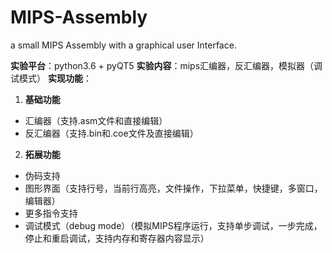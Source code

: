 # MIPS-Assembly
a small MIPS Assembly with a graphical user Interface.


**实验平台**：python3.6 + pyQT5
**实验内容**：mips汇编器，反汇编器，模拟器（调试模式）
**实现功能**：
1. **基础功能**
- 汇编器（支持.asm文件和直接编辑）
- 反汇编器（支持.bin和.coe文件及直接编辑）
2. **拓展功能**
- 伪码支持
- 图形界面（支持行号，当前行高亮，文件操作，下拉菜单，快捷键，多窗口，编辑器）
- 更多指令支持
- 调试模式（debug mode）（模拟MIPS程序运行，支持单步调试，一步完成，停止和重启调试，支持内存和寄存器内容显示）
